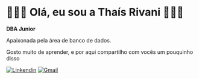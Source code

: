 # 👩🏻‍💻 Olá, eu sou a Thaís Rivani 🙋🏻‍♀️

**DBA Junior**

Apaixonada pela área de banco de dados.

Gosto muito de aprender, e por aqui compartilho com vocês um pouquinho disso


[![Linkendin](https://img.shields.io/badge/LinkedIn-0077B5?style=for-the-badge&logo=linkedin&logoColor=white)](https://www.linkedin.com/in/tha%C3%ADs-rivani-251574180/)
[![Gmail](https://img.shields.io/badge/Gmail-D14836?style=for-the-badge&logo=gmail&logoColor=white)](thaisrivani@gmail.com)





